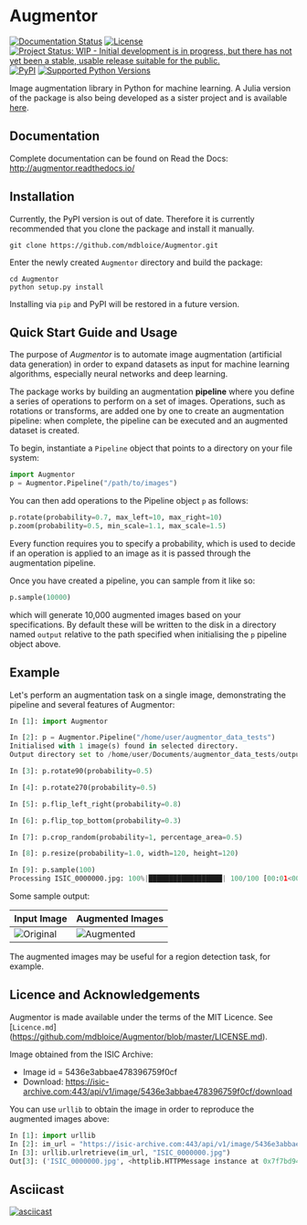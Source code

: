 # Augmentor

[![Documentation Status](https://readthedocs.org/projects/augmentor/badge/?version=latest)](http://augmentor.readthedocs.io/en/latest/?badge=latest) [![License](http://img.shields.io/badge/license-MIT-brightgreen.svg?style=flat)](LICENSE.md) [![Project Status: WIP - Initial development is in progress, but there has not yet been a stable, usable release suitable for the public.](http://www.repostatus.org/badges/latest/wip.svg)](http://www.repostatus.org/#wip) [![PyPI](https://img.shields.io/badge/pypi-v0.1-blue.svg?maxAge=2592000)](https://pypi.python.org/pypi/Augmentor) [![Supported Python Versions](https://img.shields.io/badge/python-2.6--2.7%2C%203.3--3.5-orange.svg)](https://pypi.python.org/pypi/Augmentor)

Image augmentation library in Python for machine learning. A Julia version of the package is also being developed as a sister project and is available [here](https://github.com/Evizero/Augmentor.jl).

## Documentation

Complete documentation can be found on Read the Docs: <http://augmentor.readthedocs.io/>

## Installation

Currently, the PyPI version is out of date. Therefore it is currently recommended that you clone the package and install it manually.

```
git clone https://github.com/mdbloice/Augmentor.git
```

Enter the newly created `Augmentor` directory and build the package:

```
cd Augmentor
python setup.py install
```

Installing via `pip` and PyPI will be restored in a future version.

## Quick Start Guide and Usage
The purpose of _Augmentor_ is to automate image augmentation (artificial data generation) in order to expand datasets as input for machine learning algorithms, especially neural networks and deep learning.

The package works by building an augmentation **pipeline** where you define a series of operations to perform on a set of images. Operations, such as rotations or transforms, are added one by one to create an augmentation pipeline: when complete, the pipeline can be executed and an augmented dataset is created.

To begin, instantiate a `Pipeline` object that points to a directory on your file system:

```python
import Augmentor
p = Augmentor.Pipeline("/path/to/images")
```

You can then add operations to the Pipeline object `p` as follows:

```python
p.rotate(probability=0.7, max_left=10, max_right=10)
p.zoom(probability=0.5, min_scale=1.1, max_scale=1.5)
```

Every function requires you to specify a probability, which is used to decide if an operation is applied to an image as it is passed through the augmentation pipeline.

Once you have created a pipeline, you can sample from it like so:

```python
p.sample(10000)
```

which will generate 10,000 augmented images based on your specifications. By default these will be written to the disk in a directory named `output` relative to the path specified when initialising the `p` pipeline object above.

## Example

Let's perform an augmentation task on a single image, demonstrating the pipeline and several features of Augmentor:

```python
In [1]: import Augmentor

In [2]: p = Augmentor.Pipeline("/home/user/augmentor_data_tests")
Initialised with 1 image(s) found in selected directory.
Output directory set to /home/user/Documents/augmentor_data_tests/output.

In [3]: p.rotate90(probability=0.5)

In [4]: p.rotate270(probability=0.5)

In [5]: p.flip_left_right(probability=0.8)

In [6]: p.flip_top_bottom(probability=0.3)

In [7]: p.crop_random(probability=1, percentage_area=0.5)

In [8]: p.resize(probability=1.0, width=120, height=120)

In [9]: p.sample(100)
Processing ISIC_0000000.jpg: 100%|██████████████████| 100/100 [00:01<00:00, 235.08 Samples/s]
```

Some sample output:

| Input Image                                                                                           | Augmented Images                                                                                      |
|-------------------------------------------------------------------------------------------------------|-------------------------------------------------------------------------------------------------------|
| ![Original](https://cloud.githubusercontent.com/assets/16042756/23019262/b696e3a6-f441-11e6-958d-17f18f2cd35e.jpg) | ![Augmented](https://cloud.githubusercontent.com/assets/16042756/23018832/cda6967e-f43f-11e6-9082-765c291f1fd6.gif) |

The augmented images may be useful for a region detection task, for example.

## Licence and Acknowledgements

Augmentor is made available under the terms of the MIT Licence. See [`Licence.md`] (https://github.com/mdbloice/Augmentor/blob/master/LICENSE.md).

Image obtained from the ISIC Archive:

- Image id = 5436e3abbae478396759f0cf
- Download: <https://isic-archive.com:443/api/v1/image/5436e3abbae478396759f0cf/download>

You can use `urllib` to obtain the image in order to reproduce the augmented images above:

```python
In [1]: import urllib
In [2]: im_url = "https://isic-archive.com:443/api/v1/image/5436e3abbae478396759f0cf/download"
In [3]: urllib.urlretrieve(im_url, "ISIC_0000000.jpg")
Out[3]: ('ISIC_0000000.jpg', <httplib.HTTPMessage instance at 0x7f7bd949a950>)
```

## Asciicast

[![asciicast](https://asciinema.org/a/105368.png)](https://asciinema.org/a/105368)
